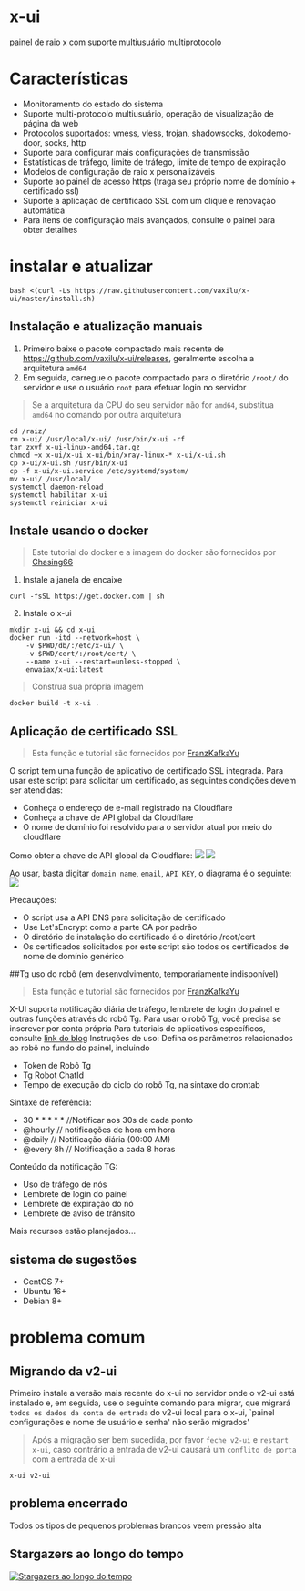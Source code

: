 # x-ui

painel de raio x com suporte multiusuário multiprotocolo

# Características

- Monitoramento do estado do sistema
- Suporte multi-protocolo multiusuário, operação de visualização de página da web
- Protocolos suportados: vmess, vless, trojan, shadowsocks, dokodemo-door, socks, http
- Suporte para configurar mais configurações de transmissão
- Estatísticas de tráfego, limite de tráfego, limite de tempo de expiração
- Modelos de configuração de raio x personalizáveis
- Suporte ao painel de acesso https (traga seu próprio nome de domínio + certificado ssl)
- Suporte a aplicação de certificado SSL com um clique e renovação automática
- Para itens de configuração mais avançados, consulte o painel para obter detalhes

# instalar e atualizar

````
bash <(curl -Ls https://raw.githubusercontent.com/vaxilu/x-ui/master/install.sh)
````

## Instalação e atualização manuais

1. Primeiro baixe o pacote compactado mais recente de https://github.com/vaxilu/x-ui/releases, geralmente escolha a arquitetura `amd64`
2. Em seguida, carregue o pacote compactado para o diretório `/root/` do servidor e use o usuário `root` para efetuar login no servidor

> Se a arquitetura da CPU do seu servidor não for `amd64`, substitua `amd64` no comando por outra arquitetura

````
cd /raiz/
rm x-ui/ /usr/local/x-ui/ /usr/bin/x-ui -rf
tar zxvf x-ui-linux-amd64.tar.gz
chmod +x x-ui/x-ui x-ui/bin/xray-linux-* x-ui/x-ui.sh
cp x-ui/x-ui.sh /usr/bin/x-ui
cp -f x-ui/x-ui.service /etc/systemd/system/
mv x-ui/ /usr/local/
systemctl daemon-reload
systemctl habilitar x-ui
systemctl reiniciar x-ui
````

## Instale usando o docker

> Este tutorial do docker e a imagem do docker são fornecidos por [Chasing66](https://github.com/Chasing66)

1. Instale a janela de encaixe

```concha
curl -fsSL https://get.docker.com | sh
````

2. Instale o x-ui

```concha
mkdir x-ui && cd x-ui
docker run -itd --network=host \
    -v $PWD/db/:/etc/x-ui/ \
    -v $PWD/cert/:/root/cert/ \
    --name x-ui --restart=unless-stopped \
    enwaiax/x-ui:latest
````

> Construa sua própria imagem

```concha
docker build -t x-ui .
````

## Aplicação de certificado SSL

> Esta função e tutorial são fornecidos por [FranzKafkaYu](https://github.com/FranzKafkaYu)

O script tem uma função de aplicativo de certificado SSL integrada. Para usar este script para solicitar um certificado, as seguintes condições devem ser atendidas:

- Conheça o endereço de e-mail registrado na Cloudflare
- Conheça a chave de API global da Cloudflare
- O nome de domínio foi resolvido para o servidor atual por meio do cloudflare

Como obter a chave de API global da Cloudflare:
    ![](media/bda84fbc2ede834deaba1c173a932223.png)
    ![](media/d13ffd6a73f938d1037d0708e31433bf.png)

Ao usar, basta digitar `domain name`, `email`, `API KEY`, o diagrama é o seguinte:
        ![](media/2022-04-04_141259.png)

Precauções:

- O script usa a API DNS para solicitação de certificado
- Use Let'sEncrypt como a parte CA por padrão
- O diretório de instalação do certificado é o diretório /root/cert
- Os certificados solicitados por este script são todos os certificados de nome de domínio genérico

##Tg uso do robô (em desenvolvimento, temporariamente indisponível)

> Esta função e tutorial são fornecidos por [FranzKafkaYu](https://github.com/FranzKafkaYu)

X-UI suporta notificação diária de tráfego, lembrete de login do painel e outras funções através do robô Tg. Para usar o robô Tg, você precisa se inscrever por conta própria
Para tutoriais de aplicativos específicos, consulte [link do blog](https://coderfan.net/how-to-use-telegram-bot-to-alarm-you-when-someone-login-into-your-vps.html )
Instruções de uso: Defina os parâmetros relacionados ao robô no fundo do painel, incluindo

- Token de Robô Tg
- Tg Robot ChatId
- Tempo de execução do ciclo do robô Tg, na sintaxe do crontab

Sintaxe de referência:
- 30 * * * * * //Notificar aos 30s de cada ponto
- @hourly // notificações de hora em hora
- @daily // Notificação diária (00:00 AM)
- @every 8h // Notificação a cada 8 horas

Conteúdo da notificação TG:
- Uso de tráfego de nós
- Lembrete de login do painel
- Lembrete de expiração do nó
- Lembrete de aviso de trânsito

Mais recursos estão planejados...
## sistema de sugestões

- CentOS 7+
- Ubuntu 16+
- Debian 8+

# problema comum

## Migrando da v2-ui

Primeiro instale a versão mais recente do x-ui no servidor onde o v2-ui está instalado e, em seguida, use o seguinte comando para migrar, que migrará `todos os dados da conta de entrada` do v2-ui local para o x-ui, `painel configurações e nome de usuário e senha' não serão migrados'

> Após a migração ser bem sucedida, por favor `feche v2-ui` e `restart x-ui`, caso contrário a entrada de v2-ui causará um `conflito de porta` com a entrada de x-ui

````
x-ui v2-ui
````

## problema encerrado

Todos os tipos de pequenos problemas brancos veem pressão alta

## Stargazers ao longo do tempo

[![Stargazers ao longo do tempo](https://starchart.cc/vaxilu/x-ui.svg)](https://starchart.cc/vaxilu/x-ui)
